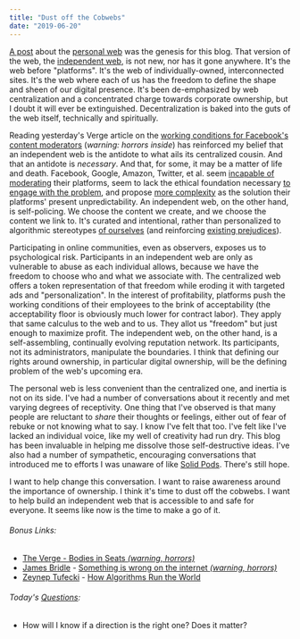 ```yaml
---
title: "Dust off the Cobwebs"
date: "2019-06-20"
---
```


[A post](https://matthiasott.com/articles/into-the-personal-website-verse) about the [personal web](/blog/19/06/a-blogs-purpose/) was the genesis for this blog. That version of the web, the [independent web](https://indieweb.org), is not new, nor has it gone anywhere. It's the web before "platforms". It's the web of individually-owned, interconnected sites. It's the web where each of us has the freedom to define the shape and sheen of our digital presence. It's been de-emphasized by web centralization and a concentrated charge towards corporate ownership, but I doubt it will ever be extinguished. Decentralization is baked into the guts of the web itself, technically and spiritually.

Reading yesterday's Verge article on the [working conditions for Facebook's content moderators](https://www.theverge.com/2019/6/19/18681845/facebook-moderator-interviews-video-trauma-ptsd-cognizant-tampa) (_warning: horrors inside_) has reinforced my belief that an independent web is the antidote to what ails its centralized cousin. And that an antidote is _necessary_. And that, for some, it may be a matter of life and death. Facebook, Google, Amazon, Twitter, et al. seem [incapable of moderating](https://medium.com/@jamesbridle/something-is-wrong-on-the-internet-c39c471271d2) their platforms, seem to lack the ethical foundation necessary [to engage with the problem](https://www.wired.com/story/why-zuckerberg-15-year-apology-tour-hasnt-fixed-facebook/), and propose [more complexity](https://www.wired.com/story/susan-wojcicki-on-youtubes-fight-against-misinformation/) as the solution their platforms' present unpredictability. An independent web, on the other hand, is self-policing. We choose the content we create, and we choose the content we link to. It's curated and intentional, rather than personalized to algorithmic stereotypes [of ourselves](https://www.wired.com/story/how-recommendation-algorithms-run-the-world/) (and reinforcing [existing prejudices](https://www.nytimes.com/2019/05/15/business/facial-recognition-software-controversy.html)).

Participating in online communities, even as observers, exposes us to psychological risk. Participants in an independent web are only as vulnerable to abuse as each individual allows, because we have the freedom to choose who and what we associate with. The centralized web offers a token representation of that freedom while eroding it with targeted ads and "personalization". In the interest of profitability, platforms push the working conditions of their employees to the brink of acceptability (the acceptability floor is obviously much lower for contract labor). They apply that same calculus to the web and to us. They allot us "freedom" but just enough to maximize profit. The independent web, on the other hand, is a self-assembling, continually evolving reputation network. Its participants, not its administrators, manipulate the boundaries. I think that defining our rights around ownership, in particular digital ownership, will be the defining problem of the web's upcoming era.

The personal web is less convenient than the centralized one, and inertia is not on its side. I've had a number of conversations about it recently and met varying degrees of receptivity. One thing that I've observed is that many people are reluctant to _share_ their thoughts or feelings, either out of fear of rebuke or not knowing what to say. I know I've felt that too. I've felt like I've lacked an individual voice, like my well of creativity had run dry. This blog has been invaluable in helping me dissolve those self-destructive ideas. I've also had a number of sympathetic, encouraging conversations that introduced me to efforts I was unaware of like [Solid Pods](https://solid.inrupt.com/). There's still hope.

I want to help change this conversation. I want to raise awareness around the importance of ownership. I think it's time to dust off the cobwebs. I want to help build an independent web that is accessible to and safe for everyone. It seems like now is the time to make a go of it.

<aside>
  <h6><em>Bonus Links:</em></h6>
  <ul>
    <li><a href="https://www.theverge.com/2019/6/19/18681845/facebook-moderator-interviews-video-trauma-ptsd-cognizant-tampa">The Verge - Bodies in Seats <em>(warning, horrors)</em></a></li>
    <li><a href="http://www.jamesbridle.com">James Bridle</a> - <a href="https://medium.com/@jamesbridle/something-is-wrong-on-the-internet-c39c471271d2">Something is wrong on the internet <em>(warning, horrors)</em></a></li>
    <li><a href="https://www.twitterandteargas.org">Zeynep Tufecki</a> - <a href="https://www.wired.com/story/how-recommendation-algorithms-run-the-world/">How Algorithms Run the World</a>
  </ul>
</aside>

<aside>
  <h6><em>Today's <a href="/blog/19/06/refining-questions/">Questions</a>:</em></h6>
  <ul>
    <li>How will I know if a direction is the right one? Does it matter?</li>
  </ul>
</aside>
